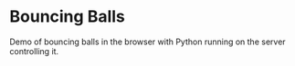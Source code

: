 # Bouncing Balls

Demo of bouncing balls in the browser with Python running on the server controlling it.


